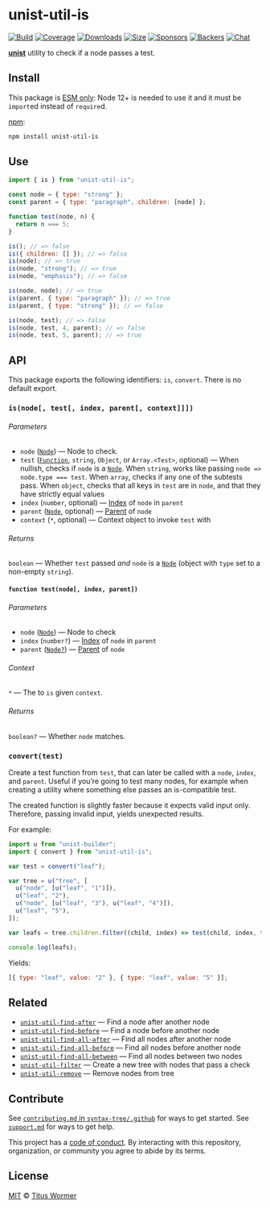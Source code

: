 # unist-util-is

[![Build][build-badge]][build] [![Coverage][coverage-badge]][coverage]
[![Downloads][downloads-badge]][downloads] [![Size][size-badge]][size]
[![Sponsors][sponsors-badge]][collective]
[![Backers][backers-badge]][collective] [![Chat][chat-badge]][chat]

[**unist**][unist] utility to check if a node passes a test.

## Install

This package is
[ESM only](https://gist.github.com/sindresorhus/a39789f98801d908bbc7ff3ecc99d99c):
Node 12+ is needed to use it and it must be `import`ed instead of `require`d.

[npm][npm]:

```sh
npm install unist-util-is
```

## Use

```js
import { is } from "unist-util-is";

const node = { type: "strong" };
const parent = { type: "paragraph", children: [node] };

function test(node, n) {
  return n === 5;
}

is(); // => false
is({ children: [] }); // => false
is(node); // => true
is(node, "strong"); // => true
is(node, "emphasis"); // => false

is(node, node); // => true
is(parent, { type: "paragraph" }); // => true
is(parent, { type: "strong" }); // => false

is(node, test); // => false
is(node, test, 4, parent); // => false
is(node, test, 5, parent); // => true
```

## API

This package exports the following identifiers: `is`, `convert`. There is no
default export.

### `is(node[, test[, index, parent[, context]]])`

###### Parameters

- `node` ([`Node`][node]) — Node to check.
- `test` ([`Function`][test], `string`, `Object`, or `Array.<Test>`, optional) —
  When nullish, checks if `node` is a [`Node`][node]. When `string`, works like
  passing `node => node.type === test`. When `array`, checks if any one of the
  subtests pass. When `object`, checks that all keys in `test` are in `node`,
  and that they have strictly equal values
- `index` (`number`, optional) — [Index][Index] of `node` in `parent`
- `parent` ([`Node`][node], optional) — [Parent][Parent] of `node`
- `context` (`*`, optional) — Context object to invoke `test` with

###### Returns

`boolean` — Whether `test` passed _and_ `node` is a [`Node`][node] (object with
`type` set to a non-empty `string`).

#### `function test(node[, index, parent])`

###### Parameters

- `node` ([`Node`][node]) — Node to check
- `index` (`number?`) — [Index][Index] of `node` in `parent`
- `parent` ([`Node?`][node]) — [Parent][Parent] of `node`

###### Context

`*` — The to `is` given `context`.

###### Returns

`boolean?` — Whether `node` matches.

### `convert(test)`

Create a test function from `test`, that can later be called with a `node`,
`index`, and `parent`. Useful if you’re going to test many nodes, for example
when creating a utility where something else passes an is-compatible test.

The created function is slightly faster because it expects valid input only.
Therefore, passing invalid input, yields unexpected results.

For example:

```js
import u from "unist-builder";
import { convert } from "unist-util-is";

var test = convert("leaf");

var tree = u("tree", [
  u("node", [u("leaf", "1")]),
  u("leaf", "2"),
  u("node", [u("leaf", "3"), u("leaf", "4")]),
  u("leaf", "5"),
]);

var leafs = tree.children.filter((child, index) => test(child, index, tree));

console.log(leafs);
```

Yields:

```js
[{ type: "leaf", value: "2" }, { type: "leaf", value: "5" }];
```

## Related

- [`unist-util-find-after`](https://github.com/syntax-tree/unist-util-find-after)
  — Find a node after another node
- [`unist-util-find-before`](https://github.com/syntax-tree/unist-util-find-before)
  — Find a node before another node
- [`unist-util-find-all-after`](https://github.com/syntax-tree/unist-util-find-all-after)
  — Find all nodes after another node
- [`unist-util-find-all-before`](https://github.com/syntax-tree/unist-util-find-all-before)
  — Find all nodes before another node
- [`unist-util-find-all-between`](https://github.com/mrzmmr/unist-util-find-all-between)
  — Find all nodes between two nodes
- [`unist-util-filter`](https://github.com/syntax-tree/unist-util-filter) —
  Create a new tree with nodes that pass a check
- [`unist-util-remove`](https://github.com/syntax-tree/unist-util-remove) —
  Remove nodes from tree

## Contribute

See [`contributing.md` in `syntax-tree/.github`][contributing] for ways to get
started. See [`support.md`][support] for ways to get help.

This project has a [code of conduct][coc]. By interacting with this repository,
organization, or community you agree to abide by its terms.

## License

[MIT][license] © [Titus Wormer][author]

<!-- Definitions -->

[build-badge]: https://github.com/syntax-tree/unist-util-is/workflows/main/badge.svg
[build]: https://github.com/syntax-tree/unist-util-is/actions
[coverage-badge]: https://img.shields.io/codecov/c/github/syntax-tree/unist-util-is.svg
[coverage]: https://codecov.io/github/syntax-tree/unist-util-is
[downloads-badge]: https://img.shields.io/npm/dm/unist-util-is.svg
[downloads]: https://www.npmjs.com/package/unist-util-is
[size-badge]: https://img.shields.io/bundlephobia/minzip/unist-util-is.svg
[size]: https://bundlephobia.com/result?p=unist-util-is
[sponsors-badge]: https://opencollective.com/unified/sponsors/badge.svg
[backers-badge]: https://opencollective.com/unified/backers/badge.svg
[collective]: https://opencollective.com/unified
[chat-badge]: https://img.shields.io/badge/chat-discussions-success.svg
[chat]: https://github.com/syntax-tree/unist/discussions
[npm]: https://docs.npmjs.com/cli/install
[license]: license
[author]: https://wooorm.com
[contributing]: https://github.com/syntax-tree/.github/blob/HEAD/contributing.md
[support]: https://github.com/syntax-tree/.github/blob/HEAD/support.md
[coc]: https://github.com/syntax-tree/.github/blob/HEAD/code-of-conduct.md
[unist]: https://github.com/syntax-tree/unist
[node]: https://github.com/syntax-tree/unist#node
[parent]: https://github.com/syntax-tree/unist#parent-1
[index]: https://github.com/syntax-tree/unist#index
[test]: #function-testnode-index-parent
